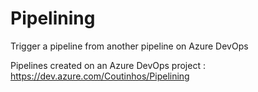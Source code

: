 # Pipelining
Trigger a pipeline from another pipeline on Azure DevOps

Pipelines created on an Azure DevOps project : https://dev.azure.com/Coutinhos/Pipelining
